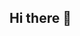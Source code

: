 ## Hi there 👋



<!--
**soonybutter/soonybutter** is a ✨ _special_ ✨ repository because its `README.md` (this file) appears on your GitHub profile.

Here are some ideas to get you started:

- 🔭 I’m currently working on ...ㅇ
- 🌱 I’m currently learning ....
- 👯 I’m looking to collaborate ㅇon ...
- 🤔 I’m looking for help with ...ㅇ
- 💬 Ask me about ...
- 📫 How to reach me: ...ㅇ
- 😄 Pronouns: ...
- ⚡ Fun fact: ...
-->
